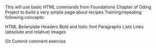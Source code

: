 This will use basic HTML commands from Foundations Chapter of Oding Project
to build a very simple page about recipes
Training/repeating following concepts:

HTML Boilerplate
Headers
Bold and Italic font
Paragraphs
Lists
Links (absolute and relative)
Images

Git Commit comment exercise